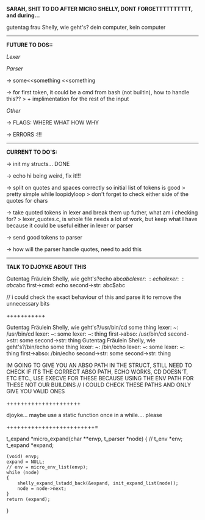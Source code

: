 **SARAH, SHIT TO DO AFTER MICRO SHELLY, DONT FORGETTTTTTTTTT, and during...**

gutentag frau Shelly, wie geht's?
dein computer, kein computer

---------------------------------------------------------------------------------
**FUTURE TO DOS::**

*Lexer*


*Parser*

-> some<<something 
	<<something

-> for first token, it could be a cmd from bash (not builtin), how to handle this??
	> + implimentation for the rest of the input

*Other*

-> FLAGS: WHERE WHAT HOW WHY

-> ERRORS :!!!


---------------------------------------------------------------------------------
**CURRENT TO DO'S:**

-> init my structs... DONE

-> echo hi being weird, fix it!!!

-> split on quotes and spaces correctly so initial list of tokens is good
	> pretty simple while loopidyloop
	> don't forget to check either side of the quotes for chars

-> take quoted tokens in lexer and break them up futher, what am i checking for?
	> lexer_quotes.c, is whole file needs a lot of work, but keep what I have
		because it could be useful either in lexer or parser

-> send good tokens to parser

-> how will the parser handle quotes, need to add this


---------------------------------------------------------------------------------
**TALK TO DJOYKE ABOUT THIS**

Gutentag Fräulein Shelly, wie geht's?echo abc$abc
lexer: 		~: echo
lexer: 		~: abc$abc
first->cmd: echo
second->str: abc$abc 

// i could check the exact behaviour of this and parse it to remove the unnecessary bits

+++++++++++

Gutentag Fräulein Shelly, wie geht's?/usr/bin/cd some thing
lexer: 		~: /usr/bin/cd
lexer: 		~: some
lexer: 		~: thing
first->abso: /usr/bin/cd
second->str: some
second->str: thing
Gutentag Fräulein Shelly, wie geht's?/bin/echo some thing
lexer: 		~: /bin/echo
lexer: 		~: some
lexer: 		~: thing
first->abso: /bin/echo
second->str: some
second->str: thing

IM GOING TO GIVE YOU AN ABSO PATH IN THE STRUCT, STILL NEED TO CHECK IF ITS THE CORRECT 
ABSO PATH, ECHO WORKS, CD DOESN'T, ETC ETC., USE EXECVE FOR THESE BECAUSE USING
THE ENV PATH FOR THESE NOT OUR BUILDINS
// I COULD CHECK THESE PATHS AND ONLY GIVE YOU VALID ONES

+++++++++++++++++++++

djoyke... maybe use a static function once in a while.... please

+++++++++++++++++++++++++=


t_expand	*micro_expand(char **envp, t_parser *node)
{
	// t_env	    *env;
    t_expand    *expand;

    (void) envp;
	expand = NULL;
	// env = micro_env_list(envp);
	while (node)
	{
        shelly_expand_lstadd_back(&expand, init_expand_list(node));
		node = node->next;
	}
	return (expand);
}


